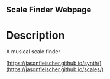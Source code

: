 ## Scale Finder Webpage

# Description
A musical scale finder

[https://jasonfleischer.github.io/synth/](https://jasonfleischer.github.io/scales/)

